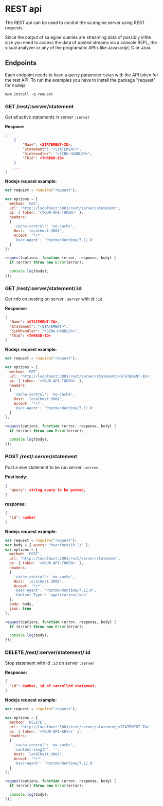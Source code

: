 # REST api
The REST api can be used to control the sa.engine server using REST requests.

Since the output of sa.egine queries are streaming data of possibly infite size 
you need to access the data of posted streams via a console REPL, the visual 
analyzer or any of the programatic API:s like Javascript, C or Java.

## Endpoints
Each endpoint needs to have a query parameter `token` with the API token for
the rest API. To run the examples you have to install the package "request"
for nodejs:

```
npm install -g request
```

### GET /rest/:server/statement
Get all active statements in server `:server`

**Respose:**
```JSON
[
    {
        "Name": <STATEMENT-ID>,
        "Statement": "<STATEMENT>",
        "Sinkhandler": "<SINK-HANDLER>",
        "Thid": <THREAD-ID>
    }
    ...
]
```
**Nodejs request example:**
```JavaScript
var request = require("request");

var options = {
  method: 'GET',
  url: 'http://localhost:3001/rest/server/statement',
  qs: { token: '<YOUR-API-TOKEN>' },
  headers:
  {
    'cache-control': 'no-cache',
    Host: 'localhost:3001',
    Accept: '*/*',
    'User-Agent': 'PostmanRuntime/7.11.0'
  }
};

request(options, function (error, response, body) {
  if (error) throw new Error(error);

  console.log(body);
});
```

### GET /rest/:server/statement/:id
Get info on posting on server `:server` with id `:id`.

**Response:**
```JSON
{
  "Name": <STATEMENT-ID>,
  "Statement": "<STATEMENT>",
  "Sinkhandler": "<SINK-HANDLER>",
  "Thid": <THREAD-ID>
}
```
**Nodejs request example:**
```JavaScript
var request = require("request");

var options = {
  method: 'GET',
  url: 'http://localhost:3001/rest/server/statement/<STATEMENT-ID>',
  qs: { token: '<YOUR-API-TOKEN>' },
  headers:
  {
    'cache-control': 'no-cache',
    Host: 'localhost:3001',
    Accept: '*/*',
    'User-Agent': 'PostmanRuntime/7.11.0'
  }
};

request(options, function (error, response, body) {
  if (error) throw new Error(error);

  console.log(body);
});
```



### POST /rest/:server/statement
Post a new statement to be run server `:server`. 

**Post body:**
```JSON
{
  "query": string query to be posted,
}
```

**response:**
```JSON
{
  "id": number
}
```
**Nodejs request example:**
```JavaScript
var request = require("request");
var body = { query: "heartbeat(0.1)" };
var options = {
  method: 'POST',
  url: 'http://localhost:3001/rest/server/statement',
  qs: { token: '<YOUR-API-TOKEN>' },
  headers:
  {
    'cache-control': 'no-cache',
    Host: 'localhost:3001',
    Accept: '*/*',
    'User-Agent': 'PostmanRuntime/7.11.0',
    'Content-Type': 'application/json'
  },
  body: body,
  json: true
};

request(options, function (error, response, body) {
  if (error) throw new Error(error);

  console.log(body);
});

```

### DELETE /rest/:server/statement/:id
Stop statement with id `:id` on server `:server`  

**Response:**
```JSON
{
  "id": Number, id of cancelled statement.
}
```

**Nodejs request example:**
```JavaScript
var request = require("request");

var options = {
  method: 'DELETE',
  url: 'http://localhost:3001/rest/server/statement/<STATEMENT-ID>',
  qs: { token: '<YOUR-API-KEY>s' },
  headers:
  {
    'cache-control': 'no-cache',
    'content-length': '',
    Host: 'localhost:3001',
    Accept: '*/*',
    'User-Agent': 'PostmanRuntime/7.11.0'
  }
};

request(options, function (error, response, body) {
  if (error) throw new Error(error);

  console.log(body);
});

```